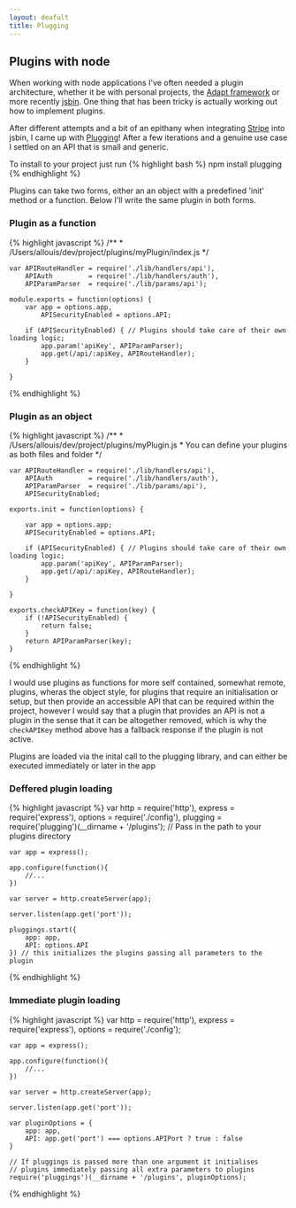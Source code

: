 ```yaml
---
layout: deafult
title: Plugging
---
```


## Plugins with node

When working with node applications I've often needed a plugin architecture, whether it be
with personal projects, the [Adapt framework](https://community.adaptlearning.org) or more recently
[jsbin](http://jsbin.com). One thing that has been tricky is actually working out how to
implement plugins. 

After different attempts and a bit of an epithany when integrating [Stripe](http://stripe.com)
into jsbin, I came up with [Plugging](http://npmjs.org/package/plugging)! After a few iterations
and a genuine use case I settled on an API that is small and generic.

To install to your project just run
{% highlight bash %}
    npm install plugging
{% endhighlight %}

Plugins can take two forms, either an an object with a predefined 'init' method or a function.
Below I'll write the same plugin in both forms.

### Plugin as a function

{% highlight javascript %}
    /**
     *  /Users/allouis/dev/project/plugins/myPlugin/index.js
     */
    
    var APIRouteHandler = require('./lib/handlers/api'),
        APIAuth         = require('./lib/handlers/auth'),
        APIParamParser  = require('./lib/params/api');

    module.exports = function(options) {
        var app = options.app,
            APISecurityEnabled = options.API;

        if (APISecurityEnabled) { // Plugins should take care of their own loading logic;
            app.param('apiKey', APIParamParser);
            app.get(/api/:apiKey, APIRouteHandler); 
        }

    }

{% endhighlight %}

### Plugin as an object

{% highlight javascript %}
    /**
     *  /Users/allouis/dev/project/plugins/myPlugin.js
     *  You can define your plugins as both files and folder
     */

    var APIRouteHandler = require('./lib/handlers/api'),
        APIAuth         = require('./lib/handlers/auth'),
        APIParamParser  = require('./lib/params/api'),
        APISecurityEnabled;

    exports.init = function(options) {

        var app = options.app;
        APISecurityEnabled = options.API;

        if (APISecurityEnabled) { // Plugins should take care of their own loading logic;
            app.param('apiKey', APIParamParser);
            app.get(/api/:apiKey, APIRouteHandler); 
        }

    }

    exports.checkAPIKey = function(key) {
        if (!APISecurityEnabled) {
            return false;
        }
        return APIParamParser(key);
    }
    
{% endhighlight %}

I would use plugins as functions for more self contained, somewhat remote, plugins,
wheras the object style, for plugins that require an initialisation or setup, but then 
provide an accessible API that can be required within the project, however I would say
that a plugin that provides an API is not a plugin in the sense that it can be altogether
removed, which is why the `checkAPIKey` method above has a fallback response if the plugin 
is not active.

Plugins are loaded via the inital call to the plugging library, and can either be executed
immediately or later in the app

### Deffered plugin loading

{% highlight javascript %}
    var http        = require('http'),
        express     = require('express'),
        options     = require('./config'),
        plugging    = require('plugging')(__dirname + '/plugins');
        // Pass in the path to your plugins directory
    
    var app = express();

    app.configure(function(){
        //...
    })

    var server = http.createServer(app);

    server.listen(app.get('port'));

    pluggings.start({
        app: app,
        API: options.API
    }) // this initializes the plugins passing all parameters to the plugin

{% endhighlight %}

### Immediate plugin loading

{% highlight javascript %}
    var http        = require('http'),
        express     = require('express'),
        options     = require('./config');
    
    var app = express();

    app.configure(function(){
        //...
    })

    var server = http.createServer(app);

    server.listen(app.get('port'));

    var pluginOptions = {
        app: app,
        API: app.get('port') === options.APIPort ? true : false
    }

    // If pluggings is passed more than one argument it initialises 
    // plugins immediately passing all extra parameters to plugins
    require('pluggings')(__dirname + '/plugins', pluginOptions);

{% endhighlight %}
